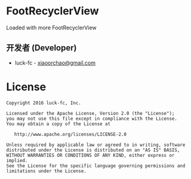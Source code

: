 # FootRecyclerView
Loaded with more FootRecyclerView

开发者 (Developer)
----------------

* luck-fc - <xiaoorchao@gmail.com>

License
=======

    Copyright 2016 luck-fc, Inc.

    Licensed under the Apache License, Version 2.0 (the "License");
    you may not use this file except in compliance with the License.
    You may obtain a copy of the License at

       http://www.apache.org/licenses/LICENSE-2.0

    Unless required by applicable law or agreed to in writing, software
    distributed under the License is distributed on an "AS IS" BASIS,
    WITHOUT WARRANTIES OR CONDITIONS OF ANY KIND, either express or implied.
    See the License for the specific language governing permissions and
    limitations under the License.